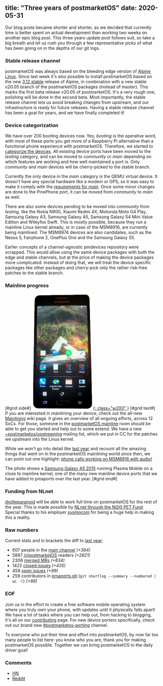 title: "Three years of postmarketOS"
date: 2020-05-31
---

Our blog posts became shorter and shorter, as we decided that currently time is
better spent on actual development than working two weeks on another epic blog
post. This three years update post follows suit, so take a big breath and
let us rush you through a few representative picks of what has been going on
in the depths of our git logs.

### Stable release channel

postmarketOS was always based on the bleeding edge version of <a
href="https://alpinelinux.org/">Alpine Linux</a>.
Since last week it's also possible to install postmarketOS based on the new
<a href="https://alpinelinux.org/posts/Alpine-3.12.0-released.html">3.12
stable</a> release of Alpine, in combination with a new stable v20.05 branch of
the postmarketOS packages (instead of master). This marks the first beta
release v20.05 of postmarketOS. It's a very rough one, polishing will be done
in the second beta. Most importantly, the stable release channel lets us avoid
breaking changes from upstream, and our infrastructure is ready for future
releases. Having a stable release channel has been a goal for years, and we
have finally completed it!

### Device categorization

We have over 200 booting devices now. Yes, *booting* is the operative word,
with most of these ports you get more of a Raspberry Pi alternative than a
functional phone experience with postmarketOS. Therefore, we started to
[categorize the devices](https://wiki.postmarketos.org/wiki/Devices). All
existing device ports have been moved to the *testing* category, and can be
moved to *community* or *main* depending on which features are working and how
well maintained a port is. Only *community* and *main* devices will be
cherry-picked to the stable branch.

Currently the only device in the *main* category is the QEMU virtual device.
It doesn't have any special hardware like a modem or GPS, so it was easy to
make it comply with the
[requirements for *main*](https://wiki.postmarketos.org/wiki/Device_categorization).
Once some minor changes are done to the PinePhone port, it can be moved from
*community* to *main* as well.

There are also some devices pending to be moved into *community* from *testing*,
like the Nokia N900, Xiaomi Redmi 4X, Motorola Moto G4 Play, Samsung Galaxy A3,
Samsung Galaxy A5, Samsung Galaxy S4 Mini Value Edition and Wileyfox Swift.
This is mostly possible, because they run a mainline Linux kernel already, or
in case of the MSM8916, are currently being mainlined. The MSM8974 devices are
also candidates, such as the Nexus 5, Fairphone 2, OnePlus One and the
Samsung Galaxy S5.

Earlier concepts of a channel-agnostic pmdevices repository were scrapped. This
would allow using the same device packages with both the edge and stable
channels, but at the price of making the device packages more complicated.
Instead of doing that, we will treat the device specific packages like other
packages and cherry-pick only the rather risk-free patches to the stable
branch.

### Mainline progress
[#grid side#]
[![](/static/img/2020-05/sm-a500f-thumb.png){: class="w200" }](/static/img/2020-05/sm-a500f.jpg)
[#grid text#]
If you are interested in mainlining your device, check out the all-new
[Mainlining](https://wiki.postmarketos.org/wiki/Mainlining) wiki page. It gives
an overview of all ongoing efforts, across 12 SoCs. For those, someone in the
[postmarketOS mainline](https://wiki.postmarketos.org/wiki/Matrix_and_IRC)
room should be able to get you started and help out to some extend. We have a
new [~postmarketos/upstreaming](https://lists.sr.ht/~postmarketos/upstreaming)
mailing list, which we put in CC for the patches we upstream into the Linux
kernel.

While we won't go into detail like
[last year](/blog/2019/06/23/two-years/#mainlining) and recount all the amazing
things that went on in the postmarketOS mainlining world since then, we can
point out one highlight:
[phone calls working on MSM8916 with audio!](https://gitlab.com/postmarketOS/pmaports/-/merge_requests/1233)

The photo shows a
[Samsung Galaxy A5 2015](https://wiki.postmarketos.org/wiki/Samsung_Galaxy_A5_2015_(samsung-a5ulte))
running Plasma Mobile on a close to mainline kernel, one of the many new
mainline device ports that we have added to pmaports over the last year.
[#grid end#]

### Funding from NLnet

[@ollieparanoid](https://gitlab.com/ollieparanoid) will be able to work full
time on postmarketOS for the rest of the year. This is made possible by
[NLnet through the NGI0 PET Fund](https://nlnet.nl/project/postmarketOS/index.html).
Special thanks to his employer [sysmocom](https://www.sysmocom.de/) for being a
huge help in making this a reality.

### Raw numbers

Current stats and in brackets the diff to
[last year](/blog/2019/06/23/two-years/#raw-numbers):

- 607 people in the [main channel](https://wiki.postmarketos.org/wiki/Matrix_and_IRC) *(+364)*
- 5887 [/r/postmarketOS](https://www.reddit.com/r/postmarketOS/) readers *(+2821)*
- 2308 [merged MRs](https://gitlab.com/groups/postmarketOS/-/merge_requests?scope=all&utf8=%E2%9C%93&state=merged) *(+834)*
- 1422 [closed issues](https://gitlab.com/groups/postmarketOS/-/issues?scope=all&utf8=%E2%9C%93&state=closed) *(+435)*
- 458 [open issues](https://gitlab.com/groups/postmarketOS/-/issues?scope=all&utf8=%E2%9C%93&state=opened) *(+99)*
- 259 contributors in [pmaports.git](https://gitlab.com/postmarketOS/pmaports) (`git shortlog --summary --numbered | wc -l`) *(+86)*

### EOF

Join us in the effort to create a free software mobile operating system where
you truly own your phone, with updates until it physically falls apart! We have
a lot of tasks where you can help out, from hacking to blogging, it's all on
our [contributing](https://wiki.postmarketos.org/wiki/Contributing) page. For
new device porters specifically, check out our brand new
[#postmarketos-porting](https://wiki.postmarketos.org/wiki/Matrix_and_IRC)
channel.

To everyone who put their time and effort into postmarketOS, by now far too
many people to list here: you know who you are, thank you for making
postmarketOS possible. Together we can bring postmarketOS to the daily driver
goal!

### Comments

* [HN](https://news.ycombinator.com/item?id=23371793)
* [Reddit](https://old.reddit.com/r/postmarketOS/duplicates/gu4wc1/three_years_of_postmarketos/)
